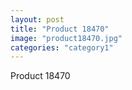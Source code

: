 ```yaml
---
layout: post
title: "Product 18470"
image: "product18470.jpg"
categories: "category1"
---
```

Product 18470
